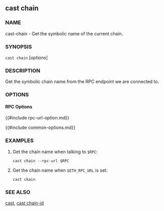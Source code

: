 ## cast chain

### NAME

cast-chain - Get the symbolic name of the current chain.

### SYNOPSIS

``cast chain`` [*options*]

### DESCRIPTION

Get the symbolic chain name from the RPC endpoint we are connected to.

### OPTIONS

#### RPC Options

{{#include rpc-url-option.md}}

{{#include common-options.md}}

### EXAMPLES

1. Get the chain name when talking to `$RPC`:

       cast chain --rpc-url $RPC

2. Get the chain name when `$ETH_RPC_URL` is set:

       cast chain

### SEE ALSO

[cast](./cast.md), [cast chain-id](./cast-chain-id.md)

